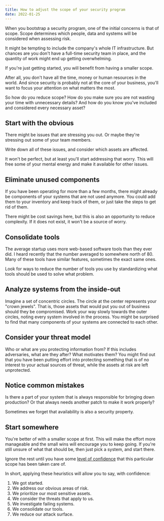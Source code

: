 ```yaml
---
title: How to adjust the scope of your security program
date: 2022-01-25
---
```


When you bootstrap a security program, one of the initial concerns is that of scope.
Scope determines which people, data and systems will be considered when assessing risk.

It might be tempting to include the company's whole IT infrastructure. But chances are you don't have a full-time security team in place, and the quantity of work might end up getting overwhelming.

If you're just getting started, you will benefit from having a smaller scope. 

After all, you don't have all the time, money or human resources in the world.
And since security is probably not at the core of your business, you'll want to focus your attention on what matters the most.

So how do you reduce scope? 
How do you make sure you are not wasting your time with unnecessary details?
And how do you know you've included and considered every necessary asset?

## Start with the obvious

There might be issues that are stressing you out. 
Or maybe they're stressing out some of your team members.

Write down all of these issues, and consider which assets are affected.

It won't be perfect, but at least you'll start addressing that worry. This will free some of your mental energy and make it available for other issues.

## Eliminate unused components

If you have been operating for more than a few months, there might already be components of your systems that are not used anymore. You could add them to your inventory and keep track of them, or just take the steps to get rid of them. 

There might be cost savings here, but this is also an opportunity to reduce complexity. If it does not exist, it won't be a source of worry.

## Consolidate tools

The average startup uses more web-based software tools than they ever did. I heard recently that the number averaged to somewhere north of 80. Many of these tools have similar features, sometimes the exact same ones. 

Look for ways to reduce the number of tools you use by standardizing what tools should be used to solve what problem.

## Analyze systems from the inside-out

Imagine a set of concentric circles. The circle at the center represents your "crown jewels". That is, those assets that would put you out of business should they be compromised. Work your way slowly towards the outer circles, noting every system involved in the process. You might be surprised to find that many components of your systems are connected to each other. 

## Consider your threat model

Who or what are you protecting information from? If this includes adversaries, what are they after? What motivates them? You might find out that you have been putting effort into protecting something that is of no interest to your actual sources of threat, while the assets at risk are left unprotected.

## Notice common mistakes

Is there a part of your system that is always responsible for bringing down production? Or that always needs another patch to make it work properly?

Sometimes we forget that availability is also a security property.

## Start somewhere

You're better of with a smaller scope at first. This will make the effort more manageable and the small wins will encourage you to keep going. If you're still unsure of what that should be, then just pick a system, and start there. 

Ignore the rest until you have some [level of confidence](/blog/measure-things) that this particular scope has been taken care of.

In short, applying these heuristics will allow you to say, with confidence:

1. We got started.
1. We address our obvious areas of risk.
1. We prioritize our most sensitive assets.
1. We consider the threats that apply to us.
1. We investigate failing systems.
1. We consolidate our tools.
1. We reduce our attack surface.
